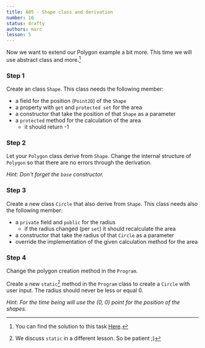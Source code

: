 ```yaml
---
title: A05 - Shape class and derivation
number: 10
status: drafty
authors: marc
lesson: 5
---
```


Now we want to extend our Polygon example a bit more. This time we will use abstract class and more.[^solution]

[^solution]:
    You can find the solution to this task [Here](https://github.com/satkowski/csharp-solutions/tree/master/lesson_05/A05_shapes/ExerciseSolution/).

### Step 1

Create an class `Shape`. This class needs the following member:

- a field for the position (`Point2D`) of the `Shape`
- a property with `get` and `protected set` for the area
- a constructor that take the position of that `Shape` as a parameter
- a `protected` method for the calculation of the area
  - it should return -1

### Step 2

Let your `Polygon` class derive from `Shape`. Change the internal structure of `Polygon` so that there are no errors through the derivation.

*Hint: Don't forget the `base` constructor.*

### Step 3

Create a new class `Circle` that also derive from `Shape`. This class needs also the following member:

- a `private` field and `public` for the radius
  - if the radius changed (per `set`) it should recalculate the area
- a constructor that take the radius of that `Circle` as a parameter
- override the implementation of the given calculation method for the area

### Step 4

Change the polygon creation method in the `Program`.

Create a new `static`[^static] method in the `Program` class to create a `Circle` with user input.
The radius should never be less or equal 0.

[^static]:
    We discuss `static` in a different lesson. So be patient ;)

*Hint: For the time being will use the (0, 0) point for the position of the shapes.*